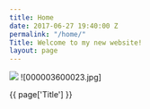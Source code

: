 ```yaml
---
title: Home
date: 2017-06-27 19:40:00 Z
permalink: "/home/"
Title: Welcome to my new website!
layout: page
---
```


<img src= ![000003600023.jpg] />
![000003600023.jpg]

{{ page['Title'] }}